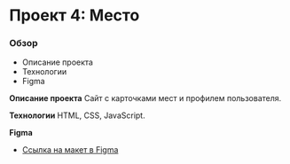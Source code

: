 # Проект 4: Место

### Обзор
* Описание проекта
* Технологии
* Figma

**Описание проекта**
Сайт с карточками мест и профилем пользователя.

**Технологии**
HTML, CSS, JavaScript.

**Figma**
* [Ссылка на макет в Figma](https://www.figma.com/file/StZjf8HnoeLdiXS7dYrLAh/JavaScript.-Sprint-4)
